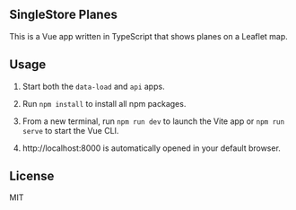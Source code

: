 SingleStore Planes
------------------

This is a Vue app written in TypeScript that shows planes on a Leaflet map.


## Usage

1. Start both the `data-load` and `api` apps.

2. Run `npm install` to install all npm packages.

3. From a new terminal, run `npm run dev` to launch the Vite app or `npm run serve` to start the Vue CLI.

4. http://localhost:8000 is automatically opened in your default browser.


## License

MIT
